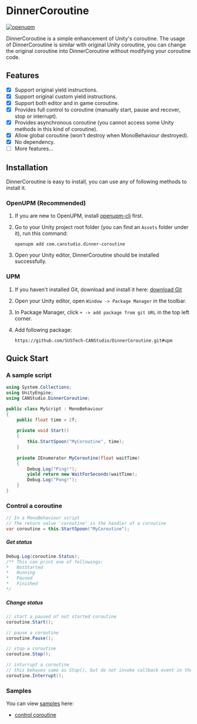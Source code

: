 # DinnerCoroutine

[![openupm](https://img.shields.io/npm/v/com.canstudio.dinner-coroutine?label=openupm&registry_uri=https://package.openupm.com)](https://openupm.com/packages/com.canstudio.dinner-coroutine/)

DinnerCoroutine is a simple enhancement of Unity's coroutine. The usage of DinnerCoroutine is similar with original Unity coroutine, you can change the original coroutine into DinnerCoroutine without modifying your coroutine code.

## Features

- [x] Support original yield instructions.
- [x] Support original custom yield instructions.
- [x] Support both editor and in game coroutine.
- [x] Provides full control to coroutine (manually start, pause and recover, stop or interrupt).
- [x] Provides asynchronous coroutine (you cannot access some Unity methods in this kind of coroutine).
- [x] Allow global coroutine (won't destroy when MonoBehaviour destroyed).
- [x] No dependency.
- [ ] More features...

## Installation

DinnerCoroutine is easy to install, you can use any of following methods to install it.

### OpenUPM (Recommended)

1. If you are new to OpenUPM, install [openupm-cli](https://github.com/openupm/openupm-cli#installation) first.

2. Go to your Unity project root folder (you can find an `Assets` folder under it), run this command:

   ```shell
   openupm add com.canstudio.dinner-coroutine
   ```

3. Open your Unity editor, DinnerCoroutine should be installed successfully.

### UPM

1. If you haven't installed Git, download and install it here: [download Git](https://git-scm.com/downloads)

2. Open your Unity editor, open `Window -> Package Manager` in the toolbar.

3. In Package Manager, click `+ -> add package from git URL` in the top left corner.

4. Add following package:

   `https://github.com/SUSTech-CANStudio/DinnerCoroutine.git#upm`

## Quick Start

### A sample script

```C#
using System.Collections;
using UnityEngine;
using CANStudio.DinnerCoroutine;

public class MyScript : MonoBehaviour
{
    public float time = 2f;
    
    private void Start()
    {
        this.StartSpoon("MyCoroutine", time);
    }
    
    private IEnumerator MyCoroutine(float waitTime)
    {
        Debug.Log("Ping!");
        yield return new WaitForSeconds(waitTime);
        Debug.Log("Pong!");
    }
}
```

### Control a coroutine

```c#
// In a MonoBehaviour script
// The return value 'coroutine' is the handler of a coroutine
var coroutine = this.StartSpoon("MyCoroutine");
```

##### Get status


```C#
Debug.Log(coroutine.Status);
/**	This can print one of followings:
*	NotStarted
*	Running
*	Paused
*	Finished
*/
```

##### Change status

```C#
// start a paused of not started coroutine
coroutine.Start();

// pause a coroutine
coroutine.Pause();

// stop a coroutine
coroutine.Stop();

// inturrupt a coroutine
// this behaves same as Stop(), but do not invoke callback event in the coroutine.
coroutine.Interrupt();
```

### Samples

You can view [samples](Packages/DinnerCoroutine/Samples) here:

- [control coroutine](Packages/DinnerCoroutine/Samples/ControlSample/ControlCoroutine.cs)